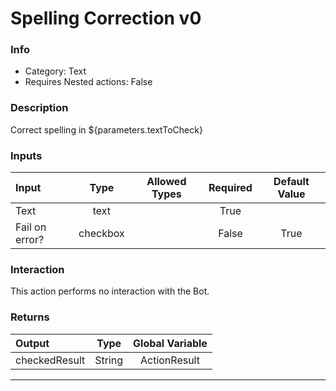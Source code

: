 # Spelling Correction v0

### Info

- Category: Text
- Requires Nested actions: False


### Description
Correct spelling in ${parameters.textToCheck}


### Inputs

| Input | Type | Allowed Types | Required |  Default Value |
| :--- | :---: | :---: | :---: | :---: |
| Text | text |  | True |  |
| Fail on error? | checkbox |  | False | True |


### Interaction
This action performs no interaction with the Bot.

### Returns

| Output | Type | Global Variable |
| :--- | :---: | :---: |
| checkedResult | String | ActionResult |

---